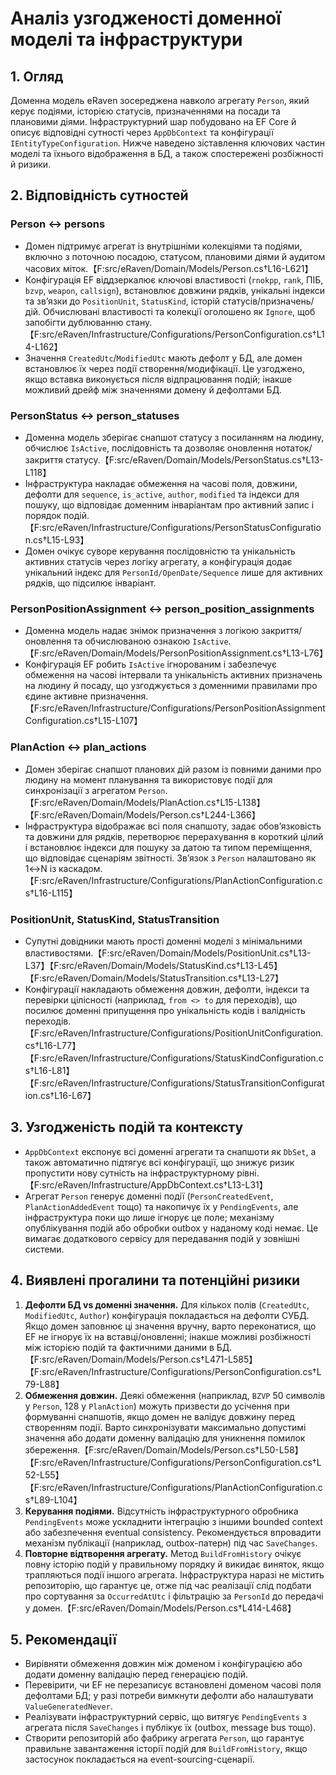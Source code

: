 # Аналіз узгодженості доменної моделі та інфраструктури

## 1. Огляд
Доменна модель eRaven зосереджена навколо агрегату `Person`, який керує подіями, історією статусів, призначеннями на посади та плановими діями. Інфраструктурний шар побудовано на EF Core й описує відповідні сутності через `AppDbContext` та конфігурації `IEntityTypeConfiguration`. Нижче наведено зіставлення ключових частин моделі та їхнього відображення в БД, а також спостережені розбіжності й ризики.

## 2. Відповідність сутностей
### Person ↔ persons
* Домен підтримує агрегат із внутрішніми колекціями та подіями, включно з поточною посадою, статусом, плановими діями й аудитом часових міток.【F:src/eRaven/Domain/Models/Person.cs†L16-L621】
* Конфігурація EF віддзеркалює ключові властивості (`rnokpp`, `rank`, ПІБ, `bzvp`, `weapon`, `callsign`), встановлює довжини рядків, унікальні індекси та звʼязки до `PositionUnit`, `StatusKind`, історій статусів/призначень/дій. Обчислювані властивості та колекції оголошено як `Ignore`, щоб запобігти дублюванню стану.【F:src/eRaven/Infrastructure/Configurations/PersonConfiguration.cs†L14-L162】
* Значення `CreatedUtc`/`ModifiedUtc` мають дефолт у БД, але домен встановлює їх через події створення/модифікації. Це узгоджено, якщо вставка виконується після відпрацювання подій; інакше можливий дрейф між значеннями домену й дефолтами БД.

### PersonStatus ↔ person_statuses
* Доменна модель зберігає снапшот статусу з посиланням на людину, обчислює `IsActive`, послідовність та дозволяє оновлення нотаток/закриття статусу.【F:src/eRaven/Domain/Models/PersonStatus.cs†L13-L118】
* Інфраструктура накладає обмеження на часові поля, довжини, дефолти для `sequence`, `is_active`, `author`, `modified` та індекси для пошуку, що відповідає доменним інваріантам про активний запис і порядок подій.【F:src/eRaven/Infrastructure/Configurations/PersonStatusConfiguration.cs†L15-L93】
* Домен очікує суворе керування послідовністю та унікальність активних статусів через логіку агрегату, а конфігурація додає унікальний індекс для `PersonId/OpenDate/Sequence` лише для активних рядків, що підсилює інваріант.

### PersonPositionAssignment ↔ person_position_assignments
* Доменна модель надає знімок призначення з логікою закриття/оновлення та обчислюваною ознакою `IsActive`.【F:src/eRaven/Domain/Models/PersonPositionAssignment.cs†L13-L76】
* Конфігурація EF робить `IsActive` ігнорованим і забезпечує обмеження на часові інтервали та унікальність активних призначень на людину й посаду, що узгоджується з доменними правилами про єдине активне призначення.【F:src/eRaven/Infrastructure/Configurations/PersonPositionAssignmentConfiguration.cs†L15-L107】

### PlanAction ↔ plan_actions
* Домен зберігає снапшот планових дій разом із повними даними про людину на момент планування та використовує події для синхронізації з агрегатом `Person`.【F:src/eRaven/Domain/Models/PlanAction.cs†L15-L138】【F:src/eRaven/Domain/Models/Person.cs†L244-L366】
* Інфраструктура відображає всі поля снапшоту, задає обовʼязковість та довжини для рядків, перетворює перерахування в короткий цілий і встановлює індекси для пошуку за датою та типом переміщення, що відповідає сценаріям звітності. Звʼязок з `Person` налаштовано як 1↔N із каскадом.【F:src/eRaven/Infrastructure/Configurations/PlanActionConfiguration.cs†L16-L115】

### PositionUnit, StatusKind, StatusTransition
* Супутні довідники мають прості доменні моделі з мінімальними властивостями.【F:src/eRaven/Domain/Models/PositionUnit.cs†L13-L37】【F:src/eRaven/Domain/Models/StatusKind.cs†L13-L45】【F:src/eRaven/Domain/Models/StatusTransition.cs†L13-L27】
* Конфігурації накладають обмеження довжин, дефолти, індекси та перевірки цілісності (наприклад, `from <> to` для переходів), що посилює доменні припущення про унікальність кодів і валідність переходів.【F:src/eRaven/Infrastructure/Configurations/PositionUnitConfiguration.cs†L16-L77】【F:src/eRaven/Infrastructure/Configurations/StatusKindConfiguration.cs†L16-L81】【F:src/eRaven/Infrastructure/Configurations/StatusTransitionConfiguration.cs†L16-L67】

## 3. Узгодженість подій та контексту
* `AppDbContext` експонує всі доменні агрегати та снапшоти як `DbSet`, а також автоматично підтягує всі конфігурації, що знижує ризик пропустити нову сутність на інфраструктурному рівні.【F:src/eRaven/Infrastructure/AppDbContext.cs†L13-L31】
* Агрегат `Person` генерує доменні події (`PersonCreatedEvent`, `PlanActionAddedEvent` тощо) та накопичує їх у `PendingEvents`, але інфраструктура поки що лише ігнорує це поле; механізму опублікування подій або обробки outbox у наданому коді немає. Це вимагає додаткового сервісу для передавання подій у зовнішні системи.

## 4. Виявлені прогалини та потенційні ризики
1. **Дефолти БД vs доменні значення.** Для кількох полів (`CreatedUtc`, `ModifiedUtc`, `Author`) конфігурація покладається на дефолти СУБД. Якщо домен заповнює ці значення вручну, варто переконатися, що EF не ігнорує їх на вставці/оновленні; інакше можливі розбіжності між історією подій та фактичними даними в БД.【F:src/eRaven/Domain/Models/Person.cs†L471-L585】【F:src/eRaven/Infrastructure/Configurations/PersonConfiguration.cs†L79-L88】
2. **Обмеження довжин.** Деякі обмеження (наприклад, `BZVP` 50 символів у `Person`, 128 у `PlanAction`) можуть призвести до усічення при формуванні снапшотів, якщо домен не валідує довжину перед створенням події. Варто синхронізувати максимально допустимі значення або додати доменну валідацію для уникнення помилок збереження.【F:src/eRaven/Domain/Models/Person.cs†L50-L58】【F:src/eRaven/Infrastructure/Configurations/PersonConfiguration.cs†L52-L55】【F:src/eRaven/Infrastructure/Configurations/PlanActionConfiguration.cs†L89-L104】
3. **Керування подіями.** Відсутність інфраструктурного обробника `PendingEvents` може ускладнити інтеграцію з іншими bounded context або забезпечення eventual consistency. Рекомендується впровадити механізм публікації (наприклад, outbox-патерн) під час `SaveChanges`.
4. **Повторне відтворення агрегату.** Метод `BuildFromHistory` очікує повну історію подій у правильному порядку й викидає виняток, якщо трапляються події іншого агрегата. Інфраструктура наразі не містить репозиторію, що гарантує це, отже під час реалізації слід подбати про сортування за `OccurredAtUtc` і фільтрацію за `PersonId` до передачі у домен.【F:src/eRaven/Domain/Models/Person.cs†L414-L468】

## 5. Рекомендації
* Вирівняти обмеження довжин між доменом і конфігурацією або додати доменну валідацію перед генерацією подій.
* Перевірити, чи EF не перезаписує встановлені доменом часові поля дефолтами БД; у разі потреби вимкнути дефолти або налаштувати `ValueGeneratedNever`.
* Реалізувати інфраструктурний сервіс, що витягує `PendingEvents` з агрегата після `SaveChanges` і публікує їх (outbox, message bus тощо).
* Створити репозиторій або фабрику агрегата `Person`, що гарантує правильне завантаження історії подій для `BuildFromHistory`, якщо застосунок покладається на event-sourcing-сценарії.

